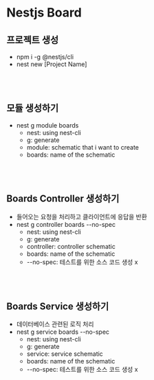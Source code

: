 # Nestjs Board

## 프로젝트 생성

- npm i -g @nestjs/cli
- nest new [Project Name]

<br/>
<br/>

## 모듈 생성하기

- nest g module boards
  - nest: using nest-cli
  - g: generate
  - module: schematic that i want to create
  - boards: name of the schematic

<br/>
<br/>

## Boards Controller 생성하기

- 들어오는 요청을 처리하고 클라이언트에 응답을 반환
- nest g controller boards --no-spec
  - nest: using nest-cli
  - g: generate
  - controller: controller schematic
  - boards: name of the schematic
  - --no-spec: 테스트를 위한 소스 코드 생성 x

<br/>
<br/>

## Boards Service 생성하기

- 데이터베이스 관련된 로직 처리
- nest g service boards --no-spec
  - nest: using nest-cli
  - g: generate
  - service: service schematic
  - boards: name of the schematic
  - --no-spec: 테스트를 위한 소스 코드 생성 x
